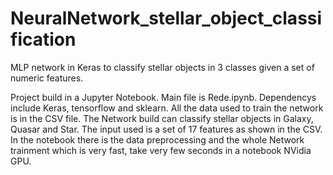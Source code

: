 # NeuralNetwork_stellar_object_classification
MLP network in Keras to classify stellar objects in 3 classes given a set of numeric features.

Project build in a Jupyter Notebook. Main file is Rede.ipynb. Dependencys include Keras, 
tensorflow and sklearn. All the data used to train the network is in the CSV file. 
The Network build can classify stellar objects in Galaxy, Quasar and Star. The input used is a set of 17 features
as shown in the CSV.
In the notebook there is the data preprocessing and the whole Network trainment which is very fast, 
take very few seconds in a notebook NVidia GPU. 

